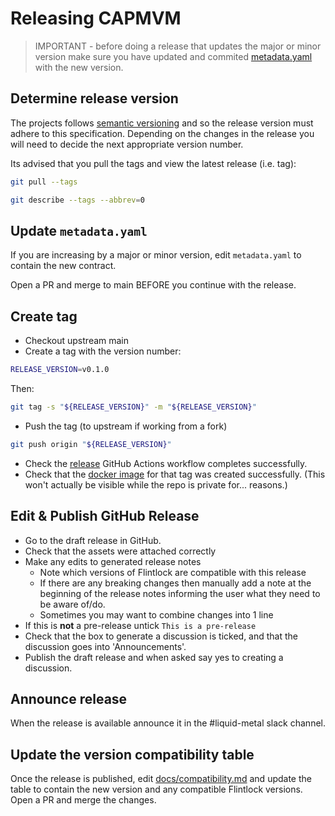 # Releasing CAPMVM

> IMPORTANT - before doing a release that updates the major or minor version make sure you have updated and commited [metadata.yaml](https://github.com/weaveworks-liquidmetal/cluster-api-provider-microvm/blob/main/metadata.yaml) with the new version.

## Determine release version

The projects follows [semantic versioning](https://semver.org/#semantic-versioning-200)
and so the release version must adhere to this specification.
Depending on the changes in the release you will need to decide the next
appropriate version number.

Its advised that you pull the tags and view the latest release (i.e. tag):

```bash
git pull --tags

git describe --tags --abbrev=0
```

## Update `metadata.yaml`

If you are increasing by a major or minor version, edit `metadata.yaml` to contain
the new contract.

Open a PR and merge to main BEFORE you continue with the release.

## Create tag

* Checkout upstream main
* Create a tag with the version number:

```bash
RELEASE_VERSION=v0.1.0
```

Then:

```bash
git tag -s "${RELEASE_VERSION}" -m "${RELEASE_VERSION}"
```

* Push the tag (to upstream if working from a fork)

``` bash
git push origin "${RELEASE_VERSION}"
```

* Check the [release](https://github.com/weaveworks-liquidmetal/cluster-api-provider-microvm/actions/workflows/release.yml) GitHub Actions workflow completes successfully.
* Check that the [docker image](https://github.com/orgs/weaveworks-liquidmetal/packages?repo_name=cluster-api-provider-microvm) for that tag was created successfully. (This
won't actually be visible while the repo is private for... reasons.)

## Edit & Publish GitHub Release

* Go to the draft release in GitHub.
* Check that the assets were attached correctly
* Make any edits to generated release notes
  * Note which versions of Flintlock are compatible with this release
  * If there are any breaking changes then manually add a note at the beginning
    of the release notes informing the user what they need to be aware of/do.
  * Sometimes you may want to combine changes into 1 line
* If this is **not** a pre-release untick `This is a pre-release`
* Check that the box to generate a discussion is ticked, and that the discussion
  goes into 'Announcements'.
* Publish the draft release and when asked say yes to creating a discussion.

## Announce release

When the release is available announce it in the #liquid-metal slack channel.

## Update the version compatibility table

Once the release is published, edit [docs/compatibility.md](docs/compatibility.md)
and update the table to contain the new version and any compatible Flintlock versions.
Open a PR and merge the changes.
